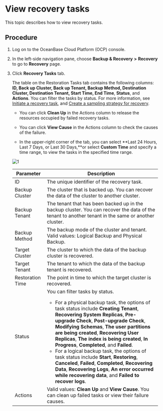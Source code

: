 # View recovery tasks

This topic describes how to view recovery tasks.

## Procedure

1. Log on to the OceanBase Cloud Platform (OCP) console.

2. In the left-side navigation pane, choose **Backup & Recovery** **>** **Recovery** to go to **Recovery** page.

3. Click **Recovery Tasks** tab.

    The table on the Restoration Tasks tab contains the following columns: **ID, Back up Cluster, Back up Tenant, Backup Method, Destination Cluster, Destination Tenant, Start Time, End Time**, **Status**, and **Actions**. You can filter the tasks by status. For more information, see [Initiate a recovery task](../1100.backup-and-restoration-functions/700.initiate-a-recovery-task.md), and [Create a sampling strategy for recovery](800.regular-recovery/100.create-a-sampling-strategy-for-recovery.md).

    * You can click **Clean Up** in the Actions column to release the resources occupied by failed recovery tasks.

    * You can click **View Cause** in the Actions column to check the causes of the failure.

    * In the upper-right corner of the tab, you can select **Last 24 Hours, Last 7 Days, or Last 30 Days,**or select **Custom Time** and specify a time range, to view the tasks in the specified time range.

    ![1](https://obbusiness-private.oss-cn-shanghai.aliyuncs.com/doc/img/ocp/%E6%81%A2%E5%A4%8D1.png)

    | **Parameter** | **Description** |
    | --- | --- |
    | ID | The unique identifier of the recovery task.  |
    | Backup Cluster | The cluster that is backed up. You can recover the data of the cluster to another cluster.  |
    | Backup Tenant | The tenant that has been backed up in the backup cluster. You can recover the data of the tenant to another tenant in the same or another cluster.  |
    | Backup Method | The backup mode of the cluster and tenant. Valid values: Logical Backup and Physical Backup.  |
    | Target Cluster | The cluster to which the data of the backup cluster is recovered.  |
    | Target Tenant | The tenant to which the data of the backup tenant is recovered.  |
    | Restoration Time | The point in time to which the target cluster is recovered.  |
    | Status | You can filter tasks by status. <ul><li>For a physical backup task, the options of task status include **Creating Tenant**, **Recovering System Replicas**, **Pre-upgrade Check**, **Post-upgrade Check**, **Modifying Schemas**, **The user partitions are being created**, **Recovering User Replicas**, **The index is being created**, **In Progress**, **Completed**, and **Failed**. </li><li>For a logical backup task, the options of task status include **Start**, **Restoring**, **Canceled**, **Failed**, **Completed**, **Recovering Data**, **Recovering Logs**, **An error occurred while recovering data**, and **Failed to recover logs**. </li></ul> |
    | Actions | Valid values: **Clean Up** and **View Cause**. You can clean up failed tasks or view their failure causes.  |
